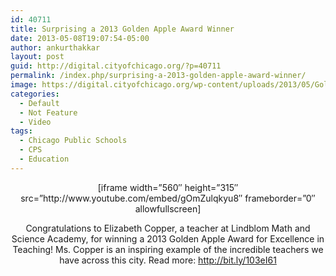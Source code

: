 ```yaml
---
id: 40711
title: Surprising a 2013 Golden Apple Award Winner
date: 2013-05-08T19:07:54-05:00
author: ankurthakkar
layout: post
guid: http://digital.cityofchicago.org/?p=40711
permalink: /index.php/surprising-a-2013-golden-apple-award-winner/
image: https://digital.cityofchicago.org/wp-content/uploads/2013/05/GoldenApple.png
categories:
  - Default
  - Not Feature
  - Video
tags:
  - Chicago Public Schools
  - CPS
  - Education
---
```

<p style="text-align: center;">
  [iframe width=&#8221;560&#8243; height=&#8221;315&#8243; src=&#8221;http://www.youtube.com/embed/gOmZulqkyu8&#8243; frameborder=&#8221;0&#8243; allowfullscreen]
</p>

<p style="text-align: center;">
  Congratulations to Elizabeth Copper, a teacher at Lindblom Math and Science Academy, for winning a 2013 Golden Apple Award for Excellence in Teaching! Ms. Copper is an inspiring example of the incredible teachers we have across this city. Read more: <a href="http://bit.ly/103eI61" target="_blank">http://bit.ly/103eI61</a>
</p>